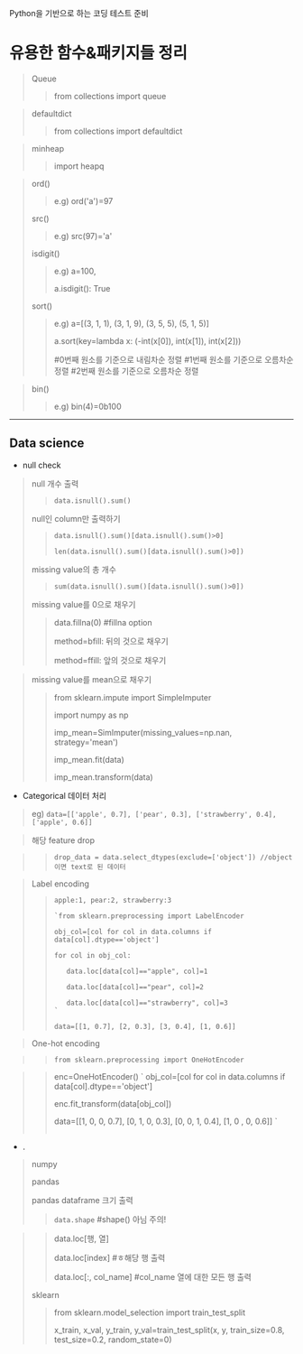Python을 기반으로 하는 코딩 테스트 준비

유용한 함수&패키지들 정리
==================
> Queue
> 
>> from collections import queue

> 
> defaultdict
> 
>> from collections import defaultdict

> 
> minheap
> 
>> import heapq
> 
  
>   ord()
>>  e.g) ord('a')=97
>   
>   src()
>>  e.g) src(97)='a'
>
>   isdigit()
>>  e.g) a=100, 
>>  
>>  a.isdigit(): True
>>  
>   sort()
>>  e.g) a=[(3, 1, 1), (3, 1, 9), (3, 5, 5), (5, 1, 5)]
>>  
>>  a.sort(key=lambda x: (-int(x[0]), int(x[1]), int(x[2])) 
>>  
>>  #0번째 원소를 기준으로 내림차순 정렬
>>  #1번째 원소를 기준으로 오름차순 정렬
>>  #2번째 원소를 기준으로 오름차순 정렬
>>  

> bin()
>> e.g) bin(4)=0b100


_________________________________________________________

## Data science

- null check
> null 개수 출력
>> 
>> `data.isnull().sum()`
>> 
> null인 column만 출력하기
>> 
>> `data.isnull().sum()[data.isnull().sum()>0]`
>> 
>> `len(data.isnull().sum()[data.isnull().sum()>0])`
>>
> missing value의 총 개수
>> 
>> `sum(data.isnull().sum()[data.isnull().sum()>0])`
>> 
> missing value를 0으로 채우기
>> data.fillna(0)
>>  #fillna option
>>  
>>    method=bfill: 뒤의 것으로 채우기
>>    
>>    method=ffill: 앞의 것으로 채우기

> missing value를 mean으로 채우기
>> 
>> from sklearn.impute import SimpleImputer
>> 
>> import numpy as np
>>
>> imp_mean=SimImputer(missing_values=np.nan, strategy='mean')
>> 
>> imp_mean.fit(data)
>> 
>> imp_mean.transform(data)

- Categorical 데이터 처리
> eg) `data=[['apple', 0.7], ['pear', 0.3], ['strawberry', 0.4], ['apple', 0.6]]`

> 해당 feature drop

>> `drop_data = data.select_dtypes(exclude=['object']) //object이면 text로 된 데이터`

> Label encoding
>> 
>> `apple:1, pear:2, strawberry:3 `
>> 
>> ```
>> `from sklearn.preprocessing import LabelEncoder
>> 
>> obj_col=[col for col in data.columns if data[col].dtype=='object']
>> 
>> for col in obj_col:
>> 
>>    data.loc[data[col]=="apple", col]=1
>>    
>>    data.loc[data[col]=="pear", col]=2
>>    
>>    data.loc[data[col]=="strawberry", col]=3
>>`
>> ```
>> 
>> `data=[[1, 0.7], [2, 0.3], [3, 0.4], [1, 0.6]]`

> One-hot encoding

>> ```
>> from sklearn.preprocessing import OneHotEncoder

>> enc=OneHotEncoder()
>> `
>> obj_col=[col for col in data.columns if data[col].dtype=='object']
>>
>> enc.fit_transform(data[obj_col])
>> 
>> data=[[1, 0, 0, 0.7], [0, 1, 0, 0.3], [0, 0, 1, 0.4], [1, 0 , 0, 0.6]]
>> `
>> ```

- .

> numpy
> 
> pandas
> 
> pandas dataframe 크기 출력
> 
>> `data.shape`  #shape() 아님 주의!

>> data.loc[행, 열] 
>> 
>> data.loc[index] #ㅎ해당 행 출력
>> 
>> data.loc[:, col_name] #col_name 열에 대한 모든 행 출력
>
>sklearn
>
>> from sklearn.model_selection import train_test_split
>> 
>> x_train, x_val, y_train, y_val=train_test_split(x, y, train_size=0.8, test_size=0.2, random_state=0)

